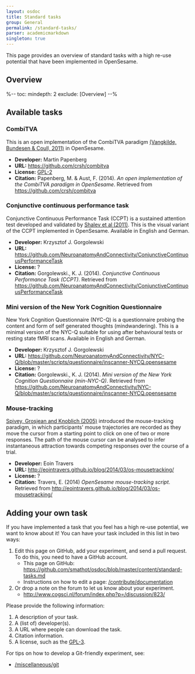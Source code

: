 ```yaml
---
layout: osdoc
title: Standard tasks
group: General
permalink: /standard-tasks/
parser: academicmarkdown
singleton: true
---
```


This page provides an overview of standard tasks with a high re-use potential that have been implemented in OpenSesame.

## Overview

%--
toc:
 mindepth: 2
 exclude: [Overview]
--%

## Available tasks

### CombiTVA

This is an open implementation of the CombiTVA paradigm [(Vangkilde, Bundesen & Coull, 2011)](http://dx.doi.org/10.1007/s00213-011-2361-x) in OpenSesame.

- __Developer:__ Martin Papenberg
- __URL:__ <https://github.com/crsh/combitva>
- __License:__ [GPL-2]
- __Citation:__ Papenberg, M. & Aust, F. (2014). *An open implementation of the CombiTVA paradigm in OpenSesame*. Retrieved from <https://github.com/crsh/combitva>

### Conjunctive continuous performance task

Conjunctive Continuous Performance Task (CCPT) is a sustained attention test developed and validated by [Shalev et al (2011)](http://www.sciencedirect.com/science/article/pii/S002839321100251X). This is the visual variant of the CCPT implemented in OpenSesame. Available in English and German.

- __Developer:__ Krzysztof J. Gorgolewski
- __URL:__ <https://github.com/NeuroanatomyAndConnectivity/ConjunctiveContinuousPerformanceTask>
- __License:__ ?
- __Citation:__ Gorgolewski., K. J. (2014). *Conjunctive Continuous Performance Task (CCPT)*. Retrieved from <https://github.com/NeuroanatomyAndConnectivity/ConjunctiveContinuousPerformanceTask>

### Mini version of the New York Cognition Questionnaire

New York Cognition Questionnaire (NYC-Q) is a questionnaire probing the content and form of self generated thoughts (mindwandering). This is a minimal version of the NYC-Q suitable for using after behavioural tests or resting state fMRI scans. Available in English and German.

- __Developer:__ Krzysztof J. Gorgolewski
- __URL:__ <https://github.com/NeuroanatomyAndConnectivity/NYC-Q/blob/master/scripts/questionnaire/inscanner-NYCQ.opensesame>
- __License:__ ?
- __Citation:__ Gorgolewski., K. J. (2014). *Mini version of the New York Cognition Questionnaire (min-NYC-Q)*. Retrieved from <https://github.com/NeuroanatomyAndConnectivity/NYC-Q/blob/master/scripts/questionnaire/inscanner-NYCQ.opensesame>

### Mouse-tracking

[Spivey, Grosjean and Knoblich (2005)](http://www.pnas.org/content/102/29/10393) introduced the mouse-tracking paradigm, in which participants' mouse trajectories are recorded as they move the cursor from a starting point to click on one of two or more responses. The path of the mouse cursor can be analysed to infer instantaneous attraction towards competing responses over the course of a trial.

- __Developer:__ Eoin Travers
- __URL:__ <http://eointravers.github.io/blog/2014/03/os-mousetracking/>
- __License:__ ?
- __Citation:__ Travers, E. (2014) *OpenSesame mouse-tracking script*. Retrieved from <http://eointravers.github.io/blog/2014/03/os-mousetracking/>


## Adding your own task

If you have implemented a task that you feel has a high re-use potential, we want to know about it! You can have your task included in this list in two ways:

1. Edit this page on GitHub, add your experiment, and send a pull request. To do this, you need to have a GitHub account.
	- This page on GitHub: <https://github.com/smathot/osdoc/blob/master/content/standard-tasks.md>
	- Instructions on how to edit a page: [/contribute/documentation](/contribute/documentation)
2. Or drop a note on the forum to let us know about your experiment.
	- <http://www.cogsci.nl/forum/index.php?p=/discussion/823/>

Please provide the following information:

1. A description of your task.
2. A (list of) developer(s).
3. A URL where people can download the task.
4. Citation information.
5. A license, such as the [GPL-3].

For tips on how to develop a Git-friendly experiment, see:

- [/miscellaneous/git](/miscellaneous/git)

[gpl-2]: http://www.gnu.org/licenses/gpl-2.0.html
[gpl-3]: https://www.gnu.org/copyleft/gpl.html
